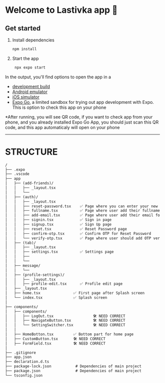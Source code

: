 # Welcome to Lastivka app 👋

## Get started

1. Install dependencies

   ```bash
   npm install
   ```


2. Start the app

   ```bash
    npx expo start
   ```
   

In the output, you'll find options to open the app in a

- [development build](https://docs.expo.dev/develop/development-builds/introduction/)
- [Android emulator](https://docs.expo.dev/workflow/android-studio-emulator/)
- [iOS simulator](https://docs.expo.dev/workflow/ios-simulator/)
- [Expo Go](https://expo.dev/go), a limited sandbox for trying out app development with Expo. This is option to check this app on your phone



*After running, you will see QR code, if you want to check app from your phone, and you already installed Expo Go App, you should just scan this QR code, and this app automaticaly will open on your phone


___

# STRUCTURE

```diff
/
├── .expo
├── .vscode               
├── app
│   ├── (add-friends)/           
│   │   ├── _layout.tsx
│   │   └── 
│   ├── (auth)/
│   │   ├── _layout.tsx
│   │   ├── reset-password.tsx    ✅ Page where you can enter your new password 
│   │   ├── fullname.tsx          ✅ Page where user add their fullname 
│   │   ├── add-email.tsx         ✅ Page where user add their email for registration
│   │   ├── signin.tsx            ✅ Sign in page
│   │   ├── signup.tsx            ✅ Sign Up page
│   │   ├── reset.tsx             ✅ Reset Password page
│   │   ├── confirm-otp.tsx       ✅ Confirm OTP for Reset Password
│   │   └── verify-otp.tsx        ✅ Page where user should add OTP verify code 
│   ├── (tab)/           
│   │   ├── _layout.tsx
│   │   ├── settings.tsx          ✅ Settings page
│   │   ├── 
│   │   └── 
│   ├── message/
│   │   └── 
│   ├── (profile-settings)/
│   │   ├── _layout.tsx
│   │   ├── profile-edit.tsx      ✅ Profile edit page
│   ├── _layout.tsx       
│   ├── home.tsx               ✅ First page after Splash screen
│   └── index.tsx              ✅ Splash screen
│  
├── components/
│   ├── components/
│   │   ├── LogOut.tsx                  🛠️ NEED CORRECT 
│   │   ├── NavigateButton.tsx          🛠️ NEED CORRECT 
│   │   └── SettingSwitcher.tsx         🛠️ NEED CORRECT 
│   │
│   ├── HomeBotton.tsx         ✅ Bottom part for home page
│   ├── CustomButton.tsx       🛠️ NEED CORRECT 
│   ├── FormField.tsx          🛠️ NEED CORRECT 
│ 
├── .gitignore
├── app.json
├── declaration.d.ts
├── package-lock.json           # Dependencies of main project
├── package.json                # Dependencies of main project
└── tsconfig.json
```





